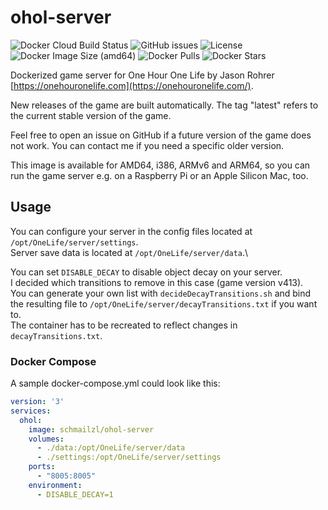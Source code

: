 # ohol-server

![Docker Cloud Build Status](https://img.shields.io/docker/cloud/build/schmailzl/ohol-server)
![GitHub issues](https://img.shields.io/github/issues-raw/m-schmailzl/ohol-server)
![License](https://img.shields.io/github/license/m-schmailzl/ohol-server)
![Docker Image Size (amd64)](https://img.shields.io/docker/image-size/schmailzl/ohol-server)
![Docker Pulls](https://img.shields.io/docker/pulls/schmailzl/ohol-server)
![Docker Stars](https://img.shields.io/docker/stars/schmailzl/ohol-server)

Dockerized game server for One Hour One Life by Jason Rohrer [https://onehouronelife.com](https://onehouronelife.com/).

New releases of the game are built automatically. The tag "latest" refers to the current stable version of the game.

Feel free to open an issue on GitHub if a future version of the game does not work. You can contact me if you need a specific older version.

This image is available for AMD64, i386, ARMv6 and ARM64, so you can run the game server e.g. on a Raspberry Pi or an Apple Silicon Mac, too.

## Usage

You can configure your server in the config files located at `/opt/OneLife/server/settings`.\
Server save data is located at `/opt/OneLife/server/data`.\

You can set `DISABLE_DECAY` to disable object decay on your server.\
I decided which transitions to remove in this case (game version v413).\
You can generate your own list with `decideDecayTransitions.sh` and bind the resulting file to `/opt/OneLife/server/decayTransitions.txt` if you want to.\
The container has to be recreated to reflect changes in `decayTransitions.txt`.

### Docker Compose

A sample docker-compose.yml could look like this:

```yaml
version: '3'
services:
  ohol:
    image: schmailzl/ohol-server
    volumes:
      - ./data:/opt/OneLife/server/data
      - ./settings:/opt/OneLife/server/settings
    ports:
      - "8005:8005"
    environment:
      - DISABLE_DECAY=1
```
